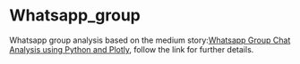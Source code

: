 # Whatsapp_group

Whatsapp group analysis based on the medium story:[Whatsapp Group Chat Analysis using Python and Plotly](https://medium.com/towards-artificial-intelligence/whatsapp-group-chat-analysis-using-python-and-plotly-89bade2bc382), follow the link for further details.
